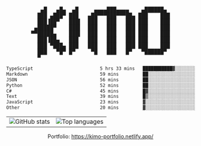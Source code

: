 <div align="center">
<pre>
   ▄█   ▄█▄  ▄█     ▄▄▄▄███▄▄▄▄    ▄██████▄ 
  ███ ▄███▀ ███   ▄██▀▀▀███▀▀▀██▄ ███    ███
  ███▐██▀   ███▌  ███   ███   ███ ███    ███
 ▄█████▀    ███▌  ███   ███   ███ ███    ███
▀▀█████▄    ███▌  ███   ███   ███ ███    ███
  ███▐██▄   ███   ███   ███   ███ ███    ███
  ███ ▀███▄ ███   ███   ███   ███ ███    ███
  ███   ▀█▀ █▀     ▀█   ███   █▀   ▀██████▀ 
  ▀                                         
</pre>
  

<!--START_SECTION:waka-->

```txt
TypeScript                         5 hrs 33 mins   ███████████▓░░░░░░░░░░░░░   46.61 %
Markdown                           59 mins         ██░░░░░░░░░░░░░░░░░░░░░░░   08.33 %
JSON                               56 mins         ██░░░░░░░░░░░░░░░░░░░░░░░   07.87 %
Python                             52 mins         ██░░░░░░░░░░░░░░░░░░░░░░░   07.35 %
C#                                 45 mins         █▓░░░░░░░░░░░░░░░░░░░░░░░   06.41 %
Text                               39 mins         █▒░░░░░░░░░░░░░░░░░░░░░░░   05.54 %
JavaScript                         23 mins         ▓░░░░░░░░░░░░░░░░░░░░░░░░   03.31 %
Other                              20 mins         ▓░░░░░░░░░░░░░░░░░░░░░░░░   02.82 %
```

<!--END_SECTION:waka-->

<table align="center">
  <tr>
    <td valign="top">
      <img alt="GitHub stats"
           src="https://github-readme-stats.vercel.app/api?username=kim0chi&show_icons=true&hide_title=true&rank_icon=percentile&line_height=28&hide_border=true&theme=dark" />
    </td>
    <td valign="top">
      <img alt="Top languages"
           src="https://github-readme-stats.vercel.app/api/top-langs/?username=kim0chi&layout=compact&card_width=420&langs_count=8&hide_border=true&theme=dark" />
    </td>
  </tr>
</table>

Portfolio: https://kimo-portfolio.netlify.app/


